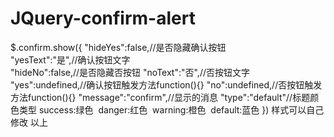 # JQuery-confirm-alert
$.confirm.show({
  "hideYes":false,//是否隐藏确认按钮	
  "yesText":"是",//确认按钮文字	
  "hideNo":false,//是否隐藏否按钮
  "noText":"否",//否按钮文字
	"yes":undefined,//确认按钮触发方法function(){}
  "no":undefined,//否按钮触发方法function(){}
	"message":"confirm",//显示的消息
	"type":"default"//标题颜色类型  success:绿色  danger:红色  warning:橙色  default:蓝色
})
样式可以自己修改
以上
